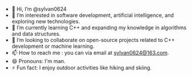 - 👋 Hi, I’m @sylvan0624
- 👀 I’m interested in software development, artificial intelligence, and exploring new technologies.
- 🌱 I’m currently learning C++ and expanding my knowledge in algorithms and data structures.
- 💞️ I’m looking to collaborate on open-source projects related to C++ development or machine learning.
- 📫 How to reach me : you can via email at sylvan0624@163.com.
- 😄 Pronouns: I'm man.
- ⚡ Fun fact: I enjoy outdoor activities like hiking and skiing.

<!---
sylvan0624/sylvan0624 is a ✨ special ✨ repository because its `README.md` (this file) appears on your GitHub profile.
You can click the Preview link to take a look at your changes.
--->
